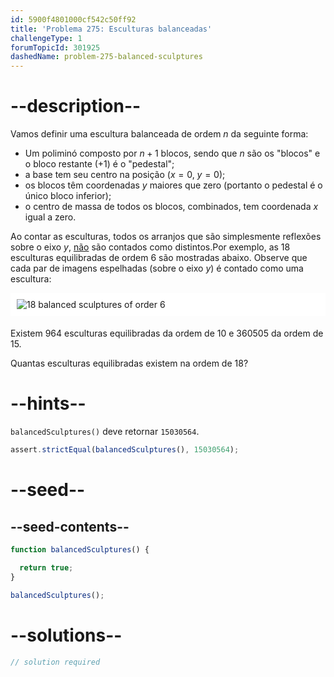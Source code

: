 ```yaml
---
id: 5900f4801000cf542c50ff92
title: 'Problema 275: Esculturas balanceadas'
challengeType: 1
forumTopicId: 301925
dashedName: problem-275-balanced-sculptures
---
```


# --description--

Vamos definir uma escultura balanceada de ordem $n$ da seguinte forma:

- Um poliminó composto por $n + 1$ blocos, sendo que $n$ são os "blocos" e o bloco restante (+1) é o "pedestal";
- a base tem seu centro na posição ($x = 0$, $y = 0$);
- os blocos têm coordenadas $y$ maiores que zero (portanto o pedestal é o único bloco inferior);
- o centro de massa de todos os blocos, combinados, tem coordenada $x$ igual a zero.

Ao contar as esculturas, todos os arranjos que são simplesmente reflexões sobre o eixo $y$, <u>não</u> são contados como distintos.Por exemplo, as 18 esculturas equilibradas de ordem 6 são mostradas abaixo. Observe que cada par de imagens espelhadas (sobre o eixo $y$) é contado como uma escultura:

<img alt="18 balanced sculptures of order 6" src="https://cdn.freecodecamp.org/curriculum/project-euler/balanced-sculptures.gif" style="background-color: white; padding: 10px; display: block; margin-right: auto; margin-left: auto; margin-bottom: 1.2rem;">

Existem 964 esculturas equilibradas da ordem de 10 e 360505 da ordem de 15.

Quantas esculturas equilibradas existem na ordem de 18?

# --hints--

`balancedSculptures()` deve retornar `15030564`.

```js
assert.strictEqual(balancedSculptures(), 15030564);
```

# --seed--

## --seed-contents--

```js
function balancedSculptures() {

  return true;
}

balancedSculptures();
```

# --solutions--

```js
// solution required
```
